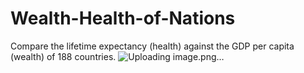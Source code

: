 # Wealth-Health-of-Nations

Compare the lifetime expectancy (health) against the GDP per capita (wealth) of 188 countries. 
![Uploading image.png…]()
